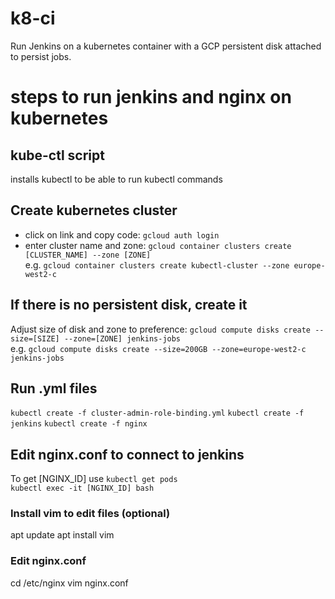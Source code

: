 # k8-ci
Run Jenkins on a kubernetes container with a GCP persistent disk attached to persist jobs.  

# steps to run jenkins and nginx on kubernetes
## kube-ctl script
installs kubectl to be able to run kubectl commands  

## Create kubernetes cluster
- click on link and copy code: `gcloud auth login`  
- enter cluster name and zone: `gcloud container clusters create [CLUSTER_NAME] --zone [ZONE]`  
e.g. `gcloud container clusters create kubectl-cluster --zone europe-west2-c`  

## If there is no persistent disk, create it
Adjust size of disk and zone to preference: `gcloud compute disks create --size=[SIZE] --zone=[ZONE] jenkins-jobs`  
e.g. `gcloud compute disks create --size=200GB --zone=europe-west2-c jenkins-jobs`

## Run .yml files
`kubectl create -f cluster-admin-role-binding.yml`
`kubectl create -f jenkins`
`kubectl create -f nginx`

## Edit nginx.conf to connect to jenkins
To get [NGINX_ID] use `kubectl get pods`  
`kubectl exec -it [NGINX_ID] bash`  
### Install vim to edit files (optional)
apt update
apt install vim
### Edit nginx.conf
cd /etc/nginx
vim nginx.conf 
    
